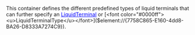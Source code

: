 This container defines the different predefined types of liquid terminals that can further specify an [<font color="#0000ff"><u>LiquidTerminal</u></font>]($element://{F042A74A-1026-46d7-9A2D-5E48DEA59687}) or [<font color="#0000ff"><u>LiquidTerminalType</u></font>]($element://{7758C865-E160-4dd8-BA26-D8333A7274C9}).

